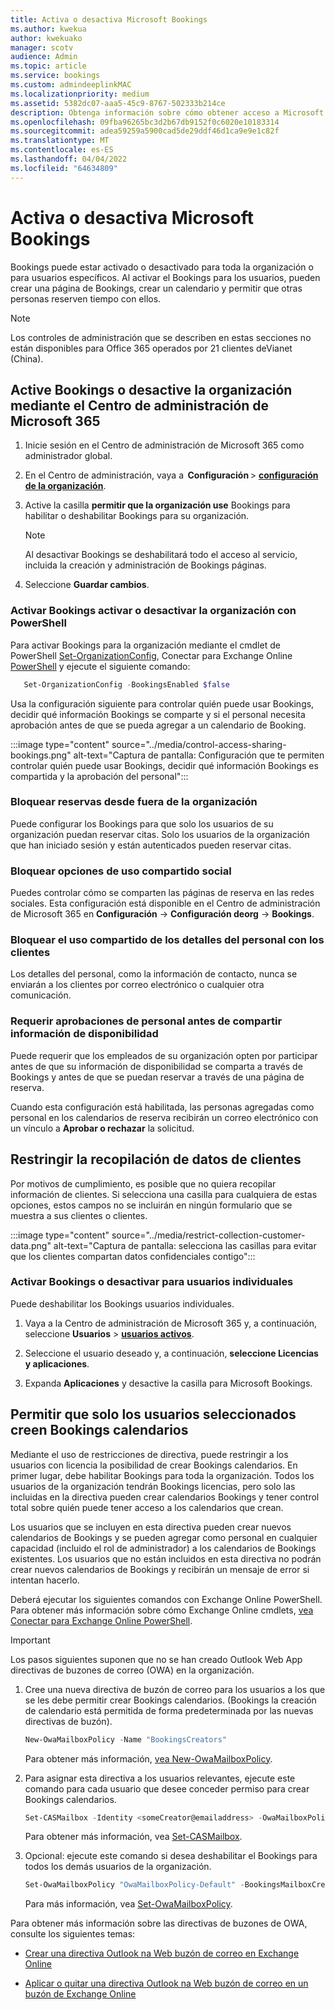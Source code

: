 ```yaml
---
title: Activa o desactiva Microsoft Bookings
ms.author: kwekua
author: kwekuako
manager: scotv
audience: Admin
ms.topic: article
ms.service: bookings
ms.custom: admindeeplinkMAC
ms.localizationpriority: medium
ms.assetid: 5382dc07-aaa5-45c9-8767-502333b214ce
description: Obtenga información sobre cómo obtener acceso a Microsoft Bookings en Microsoft 365.
ms.openlocfilehash: 09fba96265bc3d2b67db9152f0c6020e10183314
ms.sourcegitcommit: adea59259a5900cad5de29ddf46d1ca9e9e1c82f
ms.translationtype: MT
ms.contentlocale: es-ES
ms.lasthandoff: 04/04/2022
ms.locfileid: "64634809"
---
```

# <a name="turn-microsoft-bookings-on-or-off"></a>Activa o desactiva Microsoft Bookings

Bookings puede estar activado o desactivado para toda la organización o para usuarios específicos. Al activar el Bookings para los usuarios, pueden crear una página de Bookings, crear un calendario y permitir que otras personas reserven tiempo con ellos.

> [!NOTE]
> Los controles de administración que se describen en estas secciones no están disponibles para Office 365 operados por 21 clientes deVianet (China).

## <a name="turn-bookings-on-or-off-for-your-organization-using-the-microsoft-365-admin-center"></a>Active Bookings o desactive la organización mediante el Centro de administración de Microsoft 365

1. Inicie sesión en el Centro de administración de Microsoft 365 como administrador global.

2. En el Centro de administración, vaya a  **Configuración** \> <a href="https://go.microsoft.com/fwlink/p/?linkid=2053743" target="_blank">**configuración de la organización**</a>.

3. Active la casilla **permitir que la organización use** Bookings para habilitar o deshabilitar Bookings para su organización.

   > [!NOTE]
   > Al desactivar Bookings se deshabilitará todo el acceso al servicio, incluida la creación y administración de Bookings páginas.

4. Seleccione **Guardar cambios**.

### <a name="turn-bookings-on-or-off-for-your-organization-using-powershell"></a>Activar Bookings activar o desactivar la organización con PowerShell

Para activar Bookings para la organización mediante el cmdlet de PowerShell [Set-OrganizationConfig](/powershell/module/exchange/set-organizationconfig), Conectar para Exchange Online [PowerShell](/powershell/exchange/connect-to-exchange-online-powershell) y ejecute el siguiente comando:

```PowerShell
   Set-OrganizationConfig -BookingsEnabled $false
```

Usa la configuración siguiente para controlar quién puede usar Bookings, decidir qué información Bookings se comparte y si el personal necesita aprobación antes de que se pueda agregar a un calendario de Booking.

:::image type="content" source="../media/control-access-sharing-bookings.png" alt-text="Captura de pantalla: Configuración que te permiten controlar quién puede usar Bookings, decidir qué información Bookings es compartida y la aprobación del personal":::

### <a name="block-bookings-from-outside-your-organization"></a>Bloquear reservas desde fuera de la organización

Puede configurar los Bookings para que solo los usuarios de su organización puedan reservar citas. Solo los usuarios de la organización que han iniciado sesión y están autenticados pueden reservar citas.

### <a name="block-social-sharing-options"></a>Bloquear opciones de uso compartido social

Puedes controlar cómo se comparten las páginas de reserva en las redes sociales. Esta configuración está disponible en el Centro de administración de Microsoft 365 en **Configuración** ->  **Configuración deorg** ->  **Bookings**.

### <a name="block-sharing-staff-details-with-customers"></a>Bloquear el uso compartido de los detalles del personal con los clientes

Los detalles del personal, como la información de contacto, nunca se enviarán a los clientes por correo electrónico o cualquier otra comunicación.

### <a name="require-staff-approvals-before-sharing-freebusy-information"></a>Requerir aprobaciones de personal antes de compartir información de disponibilidad

Puede requerir que los empleados de su organización opten por participar antes de que su información de disponibilidad se comparta a través de Bookings y antes de que se puedan reservar a través de una página de reserva.

Cuando esta configuración está habilitada, las personas agregadas como personal en los calendarios de reserva recibirán un correo electrónico con un vínculo a **Aprobar o rechazar** la solicitud.

## <a name="restrict-collection-of-customer-data"></a>Restringir la recopilación de datos de clientes

Por motivos de cumplimiento, es posible que no quiera recopilar información de clientes. Si selecciona una casilla para cualquiera de estas opciones, estos campos no se incluirán en ningún formulario que se muestra a sus clientes o clientes.

:::image type="content" source="../media/restrict-collection-customer-data.png" alt-text="Captura de pantalla: selecciona las casillas para evitar que los clientes compartan datos confidenciales contigo":::

### <a name="turn-bookings-on-or-off-for-individual-users"></a>Activar Bookings o desactivar para usuarios individuales

Puede deshabilitar los Bookings usuarios individuales.

1. Vaya a la Centro de administración de Microsoft 365 y, a continuación, seleccione **Usuarios** \> <a href="https://go.microsoft.com/fwlink/p/?linkid=834822" target="_blank">**usuarios activos**</a>.

1. Seleccione el usuario deseado y, a continuación, **seleccione Licencias y aplicaciones**.

1. Expanda **Aplicaciones** y desactive la casilla para Microsoft Bookings.

## <a name="allow-only-selected-users-to-create-bookings-calendars"></a>Permitir que solo los usuarios seleccionados creen Bookings calendarios

Mediante el uso de restricciones de directiva, puede restringir a los usuarios con licencia la posibilidad de crear Bookings calendarios. En primer lugar, debe habilitar Bookings para toda la organización. Todos los usuarios de la organización tendrán Bookings licencias, pero solo las incluidas en la directiva pueden crear calendarios Bookings y tener control total sobre quién puede tener acceso a los calendarios que crean.

Los usuarios que se incluyen en esta directiva pueden crear nuevos calendarios de Bookings y se pueden agregar como personal en cualquier capacidad (incluido el rol de administrador) a los calendarios de Bookings existentes. Los usuarios que no están incluidos en esta directiva no podrán crear nuevos calendarios de Bookings y recibirán un mensaje de error si intentan hacerlo.

Deberá ejecutar los siguientes comandos con Exchange Online PowerShell. Para obtener más información sobre cómo Exchange Online cmdlets, [vea Conectar para Exchange Online PowerShell](/powershell/exchange/connect-to-exchange-online-powershell).

> [!IMPORTANT]
> Los pasos siguientes suponen que no se han creado Outlook Web App directivas de buzones de correo (OWA) en la organización.

1. Cree una nueva directiva de buzón de correo para los usuarios a los que se les debe permitir crear Bookings calendarios. (Bookings la creación de calendario está permitida de forma predeterminada por las nuevas directivas de buzón).

   ```PowerShell
   New-OwaMailboxPolicy -Name "BookingsCreators"
   ```

   Para obtener más información, [vea New-OwaMailboxPolicy](/powershell/module/exchange/new-owamailboxpolicy).

2. Para asignar esta directiva a los usuarios relevantes, ejecute este comando para cada usuario que desee conceder permiso para crear Bookings calendarios.

   ```PowerShell
   Set-CASMailbox -Identity <someCreator@emailaddress> -OwaMailboxPolicy "BookingsCreators"
   ```

   Para obtener más información, vea [Set-CASMailbox](/powershell/module/exchange/set-casmailbox).

3. Opcional: ejecute este comando si desea deshabilitar el Bookings para todos los demás usuarios de la organización.

   ```PowerShell
   Set-OwaMailboxPolicy "OwaMailboxPolicy-Default" -BookingsMailboxCreationEnabled:$false
   ```

   Para más información, vea [Set-OwaMailboxPolicy](/powershell/module/exchange/set-owamailboxpolicy).

Para obtener más información sobre las directivas de buzones de OWA, consulte los siguientes temas:

- [Crear una directiva Outlook na Web buzón de correo en Exchange Online](/exchange/clients-and-mobile-in-exchange-online/outlook-on-the-web/create-outlook-web-app-mailbox-policy)

- [Aplicar o quitar una directiva Outlook na Web buzón de correo en un buzón de Exchange Online](/exchange/clients-and-mobile-in-exchange-online/outlook-on-the-web/create-outlook-web-app-mailbox-policy)
